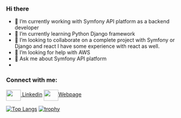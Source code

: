 ### Hi there 
- 🔭 I’m currently working with Symfony API platform as a backend developer
- 🌱 I’m currently learning Python Django framework
- 👯 I’m looking to collaborate on a complete project with Symfony or Django and react I have some experience with react as well.
- 🤔 I’m looking for help with AWS
- 💬 Ask me about Symfony API platform
- 
<h3 align="left">Connect with me:</h3>
<p align="left">
<a href="https://www.linkedin.com/in/daniyal-namdar-000369189/" target="blank"><img align="center" src="https://cdnjs.cloudflare.com/ajax/libs/simple-icons/9.12.0/linkedin.svg/White" alt="" height="30" width="40" /> Linkedin</a>
<a href="https://www.daniyalnamdar.com/" target="blank"><img align="center" src="https://cdn.jsdelivr.net/npm/simple-icons@3.0.1/icons/webpage.svg" alt="" height="30" width="40" />Webpage</a>
</p>

[![Top Langs](https://github-readme-stats.vercel.app/api/top-langs/?username=daniyalnamdar&layout=donut)](https://github.com/daniyalnamdar/github-readme-stats)
[![trophy](https://github-profile-trophy.vercel.app/?username=daniyalnamdar&theme=onedark)](https://github.com/daniyalnamdar/github-profile-trophy)
<!--
**daniyalnamdar/daniyalnamdar** is a ✨ _special_ ✨ repository because its `README.md` (this file) appears on your GitHub profile.

Here are some ideas to get you started:

- 🔭 I’m currently working on ...
- 🌱 I’m currently learning ...
- 👯 I’m looking to collaborate on ...
- 🤔 I’m looking for help with ...
- 💬 Ask me about ...
- 📫 How to reach me: ...
- 😄 Pronouns: ...
- ⚡ Fun fact: ...
[![Anurag's GitHub stats](https://github-readme-stats.vercel.app/api?username=daniyalnamdar)](https://github.com/anuraghazra/github-readme-stats)
![Anurag's GitHub stats](https://github-readme-stats.vercel.app/api?username=daniyalnamdar&show=reviews,discussions_started,discussions_answered,prs_merged,prs_merged_percentage)

-->

